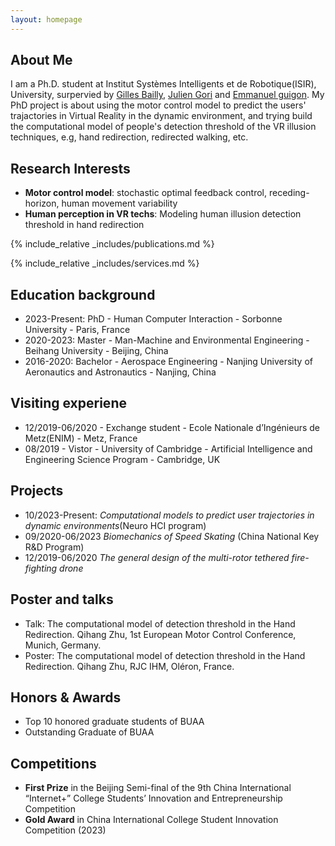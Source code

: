 ```yaml
---
layout: homepage
---
```


## About Me

I am a Ph.D. student at Institut Systèmes Intelligents et de Robotique(ISIR), University, surpervied by [Gilles Bailly](https://hci.isir.upmc.fr/gilles-bailly/), [Julien Gori](https://scholar.google.com/citations?user=YL0cIIMAAAAJ&hl=en) and [Emmanuel guigon](http://e.guigon.free.fr/). My PhD project is about using the motor control model to predict the users' trajactories in Virtual Reality in the dynamic environment, and trying build the computational model of people's detection threshold of the VR illusion techniques, e.g, hand redirection, redirected walking, etc.

## Research Interests

- **Motor control model**: stochastic optimal feedback control, receding-horizon, human movement variability
- **Human perception in VR techs**: Modeling human illusion detection threshold in hand redirection
  
{% include_relative _includes/publications.md %}

{% include_relative _includes/services.md %}

## Education background
- 2023-Present: PhD - Human Computer Interaction - Sorbonne University - Paris, France
- 2020-2023: Master - Man-Machine and Environmental Engineering - Beihang University - Beijing, China
- 2016-2020: Bachelor - Aerospace Engineering - Nanjing University of Aeronautics and Astronautics - Nanjing, China

## Visiting experiene
- 12/2019-06/2020 - Exchange student - Ecole Nationale d’Ingénieurs de Metz(ENIM) - Metz, France
- 08/2019 - Vistor - University of Cambridge - Artificial Intelligence and Engineering Science Program - Cambridge, UK

## Projects
- 10/2023-Present: _Computational models to predict user trajectories in dynamic environments_(Neuro HCI program)
- 09/2020-06/2023  _Biomechanics of Speed Skating_ (China National Key R&D Program)
- 12/2019-06/2020 _The general design of the multi-rotor tethered fire-fighting drone_

## Poster and talks
-  Talk: The computational model of detection threshold in the Hand Redirection. Qihang Zhu, 1st European Motor Control Conference, Munich, Germany.
-  Poster: The computational model of detection threshold in the Hand Redirection. Qihang Zhu, RJC IHM, Oléron, France.

## Honors & Awards
-  Top 10 honored graduate students of BUAA
-  Outstanding Graduate of BUAA

## Competitions
-  **First Prize** in the Beijing Semi-final of the 9th China International “Internet+” College Students’ Innovation and Entrepreneurship Competition
-  **Gold Award** in China International College Student Innovation Competition (2023)

